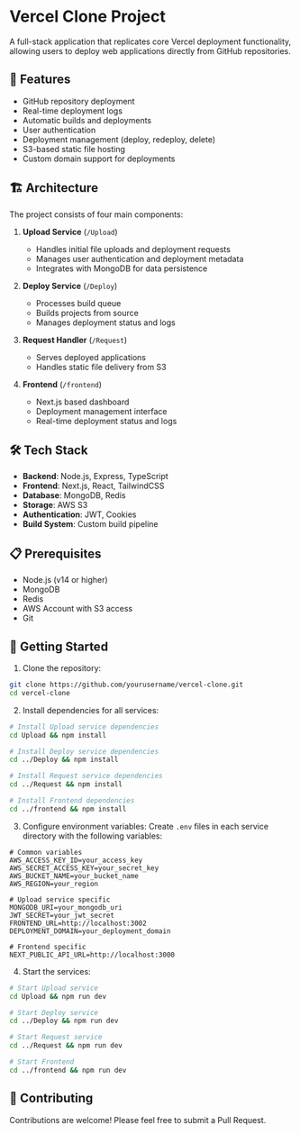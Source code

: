# Vercel Clone Project

A full-stack application that replicates core Vercel deployment functionality, allowing users to deploy web applications directly from GitHub repositories.

## 🚀 Features

- GitHub repository deployment
- Real-time deployment logs
- Automatic builds and deployments
- User authentication
- Deployment management (deploy, redeploy, delete)
- S3-based static file hosting
- Custom domain support for deployments

## 🏗️ Architecture

The project consists of four main components:

1. **Upload Service** (`/Upload`)
   - Handles initial file uploads and deployment requests
   - Manages user authentication and deployment metadata
   - Integrates with MongoDB for data persistence

2. **Deploy Service** (`/Deploy`)
   - Processes build queue
   - Builds projects from source
   - Manages deployment status and logs

3. **Request Handler** (`/Request`)
   - Serves deployed applications
   - Handles static file delivery from S3

4. **Frontend** (`/frontend`)
   - Next.js based dashboard
   - Deployment management interface
   - Real-time deployment status and logs

## 🛠️ Tech Stack

- **Backend**: Node.js, Express, TypeScript
- **Frontend**: Next.js, React, TailwindCSS
- **Database**: MongoDB, Redis
- **Storage**: AWS S3
- **Authentication**: JWT, Cookies
- **Build System**: Custom build pipeline

## 📋 Prerequisites

- Node.js (v14 or higher)
- MongoDB
- Redis
- AWS Account with S3 access
- Git

## 🚦 Getting Started

1. Clone the repository:
```bash
git clone https://github.com/yourusername/vercel-clone.git
cd vercel-clone
```

2. Install dependencies for all services:
```bash
# Install Upload service dependencies
cd Upload && npm install

# Install Deploy service dependencies
cd ../Deploy && npm install

# Install Request service dependencies
cd ../Request && npm install

# Install Frontend dependencies
cd ../frontend && npm install
```

3. Configure environment variables:
Create `.env` files in each service directory with the following variables:
```env
# Common variables
AWS_ACCESS_KEY_ID=your_access_key
AWS_SECRET_ACCESS_KEY=your_secret_key
AWS_BUCKET_NAME=your_bucket_name
AWS_REGION=your_region

# Upload service specific
MONGODB_URI=your_mongodb_uri
JWT_SECRET=your_jwt_secret
FRONTEND_URL=http://localhost:3002
DEPLOYMENT_DOMAIN=your_deployment_domain

# Frontend specific
NEXT_PUBLIC_API_URL=http://localhost:3000
```

4. Start the services:
```bash
# Start Upload service
cd Upload && npm run dev

# Start Deploy service
cd ../Deploy && npm run dev

# Start Request service
cd ../Request && npm run dev

# Start Frontend
cd ../frontend && npm run dev
```

## 🤝 Contributing

Contributions are welcome! Please feel free to submit a Pull Request.